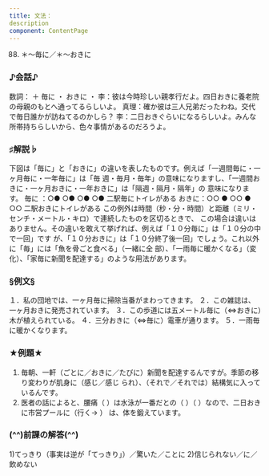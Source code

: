 ```yaml
---
title: 文法：
description
component: ContentPage
---
```



88. ＊～毎に／＊～おきに
### ♪会話♪
数詞： ＋ 毎に ・ おきに ・
李：彼は今時珍しい親孝行だよ。四日おきに養老院の母親のもとへ通ってるらしいよ。 真理：確か彼は三人兄弟だったわね。交代で毎日誰かが訪ねてるのかしら？
李：二日おきぐらいになるらしいよ。みんな所帯持ちらしいから、色々事情があるのだろうよ。
### ♯解説♭
下図は「毎に」と「おきに」の違いを表したものです。例えば「一週間毎に・一ヶ月毎に・一年毎に」は「毎
週・毎月・毎年」の意味になりますし、「一週間おきに・一ヶ月おきに・一年おきに」は「隔週・隔月・隔年」の
意味になります。
毎に ：○● ○● ○● ○● 二駅毎にトイレがある おきに：○○ ● ○○ ● ○○ 二駅おきにトイレがある
この例外は時間（秒・分・時間）と距離（ミリ・センチ・メートル・キロ）で連続したものを区切るときで、 この場合は違いはありません。その違いを敢えて挙げれば、例えば「１０分毎に」は「１０分の中で一回」です が、「１０分おきに」は「１０分終了後一回」でしょう。これ以外に「毎」には「魚を骨ごと食べる」（一緒に全 部）、「一雨毎に暖かくなる」（変化）、「家毎に新聞を配達する」のような用法があります。
### §例文§
１．私の団地では、一ヶ月毎に掃除当番がまわってきます。
２．この雑誌は、一ヶ月おきに発売されています。
３．この歩道には五メートル毎に（⇔おきに）木が植えられている。
４．三分おきに（⇔毎に）電車が通ります。
５．一雨毎に暖かくなります。
### ★例題★
1) 毎朝、一軒（ごとに／おきに／たびに）新聞を配達するんですが。季節の移り変わりが肌身に（感じ／感じ られ）、（それで／それでは）結構気に入っているんです。
2) 医者の話によると、腰痛（ ）は水泳が一番だとの（ ）（ ）なので、二日おきに市営プールに（行く→ ）
は、体を鍛えています。
### (^^)前課の解答(^^)
1)てっきり（事実は逆が「てっきり」）／驚いた／ことに
2)信じられない／に／飲めない
